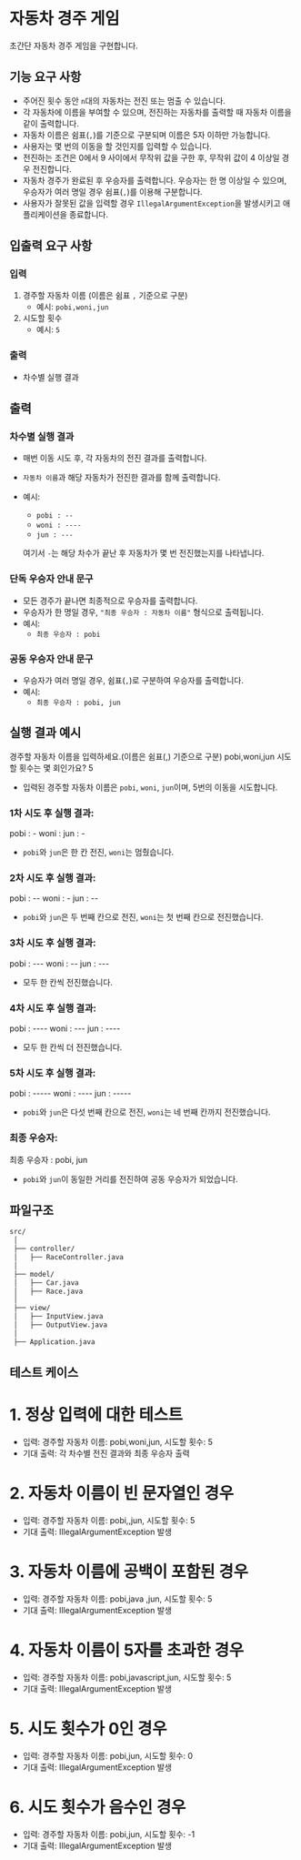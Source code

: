 # 자동차 경주 게임

초간단 자동차 경주 게임을 구현합니다.

## 기능 요구 사항

- 주어진 횟수 동안 `n`대의 자동차는 전진 또는 멈출 수 있습니다.
- 각 자동차에 이름을 부여할 수 있으며, 전진하는 자동차를 출력할 때 자동차 이름을 같이 출력합니다.
- 자동차 이름은 쉼표(`,`)를 기준으로 구분되며 이름은 5자 이하만 가능합니다.
- 사용자는 몇 번의 이동을 할 것인지를 입력할 수 있습니다.
- 전진하는 조건은 0에서 9 사이에서 무작위 값을 구한 후, 무작위 값이 4 이상일 경우 전진합니다.
- 자동차 경주가 완료된 후 우승자를 출력합니다. 우승자는 한 명 이상일 수 있으며, 우승자가 여러 명일 경우 쉼표(`,`)를 이용해 구분합니다.
- 사용자가 잘못된 값을 입력할 경우 `IllegalArgumentException`을 발생시키고 애플리케이션을 종료합니다.

## 입출력 요구 사항

### 입력

1. 경주할 자동차 이름 (이름은 쉼표 `,` 기준으로 구분)
    - 예시: `pobi,woni,jun`
2. 시도할 횟수
    - 예시: `5`

### 출력

- 차수별 실행 결과
## 출력

### 차수별 실행 결과

- 매번 이동 시도 후, 각 자동차의 전진 결과를 출력합니다.
- `자동차 이름`과 해당 자동차가 전진한 결과를 함께 출력합니다.
- 예시:
   - `pobi : --`
   - `woni : ----`
   - `jun : ---`

  여기서 `-`는 해당 차수가 끝난 후 자동차가 몇 번 전진했는지를 나타냅니다.

### 단독 우승자 안내 문구

- 모든 경주가 끝나면 최종적으로 우승자를 출력합니다.
- 우승자가 한 명일 경우, `"최종 우승자 : 자동차 이름"` 형식으로 출력됩니다.
- 예시:
   - `최종 우승자 : pobi`

### 공동 우승자 안내 문구

- 우승자가 여러 명일 경우, 쉼표(`,`)로 구분하여 우승자를 출력합니다.
- 예시:
   - `최종 우승자 : pobi, jun`

## 실행 결과 예시

경주할 자동차 이름을 입력하세요.(이름은 쉼표(,) 기준으로 구분) pobi,woni,jun 시도할 횟수는 몇 회인가요? 5

- 입력된 경주할 자동차 이름은 `pobi`, `woni`, `jun`이며, 5번의 이동을 시도합니다.

### 1차 시도 후 실행 결과:
pobi : - woni : jun : -

- `pobi`와 `jun`은 한 칸 전진, `woni`는 멈췄습니다.

### 2차 시도 후 실행 결과:
pobi : -- woni : - jun : --

- `pobi`와 `jun`은 두 번째 칸으로 전진, `woni`는 첫 번째 칸으로 전진했습니다.

### 3차 시도 후 실행 결과:
pobi : --- woni : -- jun : ---

- 모두 한 칸씩 전진했습니다.

### 4차 시도 후 실행 결과:
pobi : ---- woni : --- jun : ----

- 모두 한 칸씩 더 전진했습니다.

### 5차 시도 후 실행 결과:
pobi : ----- woni : ---- jun : -----

- `pobi`와 `jun`은 다섯 번째 칸으로 전진, `woni`는 네 번째 칸까지 전진했습니다.

### 최종 우승자:
최종 우승자 : pobi, jun

- `pobi`와 `jun`이 동일한 거리를 전진하여 공동 우승자가 되었습니다.

## 파일구조
```bash
src/
 │
 ├── controller/
 │   ├── RaceController.java
 │
 ├── model/
 │   ├── Car.java
 │   ├── Race.java
 │
 ├── view/
 │   ├── InputView.java
 │   ├── OutputView.java
 │
 ├── Application.java
```

## 테스트 케이스

# 1. 정상 입력에 대한 테스트
-   입력: 경주할 자동차 이름: pobi,woni,jun, 시도할 횟수: 5
-   기대 출력: 각 차수별 전진 결과와 최종 우승자 출력

# 2. 자동차 이름이 빈 문자열인 경우
-   입력: 경주할 자동차 이름: pobi,,jun, 시도할 횟수: 5
-   기대 출력: IllegalArgumentException 발생

# 3. 자동차 이름에 공백이 포함된 경우
-   입력: 경주할 자동차 이름: pobi,java ,jun, 시도할 횟수: 5
-   기대 출력: IllegalArgumentException 발생

# 4. 자동차 이름이 5자를 초과한 경우
-   입력: 경주할 자동차 이름: pobi,javascript,jun, 시도할 횟수: 5
-   기대 출력: IllegalArgumentException 발생

# 5. 시도 횟수가 0인 경우
-   입력: 경주할 자동차 이름: pobi,jun, 시도할 횟수: 0
-   기대 출력: IllegalArgumentException 발생

# 6. 시도 횟수가 음수인 경우
-   입력: 경주할 자동차 이름: pobi,jun, 시도할 횟수: -1
-   기대 출력: IllegalArgumentException 발생